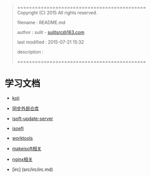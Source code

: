 > ============================================
>   Copyright (C) 2015 All rights reserved.
>
>   filename : README.md
>
>   author : sulit - sulitsrc@163.com
>
>   last modified : 2015-07-21 15:32
>
>   description :
>
> ============================================

学习文档
===

* [koji](src/koji/README.md)

* [同步外部仓库](src/rsync/README.md)

* [isoft-update-server](src/isoft-update-server/README.md)

* [isoefi](src/isoefi/README.md)

* [worktools](src/work/tools.md)

* [makeisoft相关](src/makeisoft/README.md)

* [nginx相关](src/nginx/README.md)

* [irc] (src/irc/irc.md)
